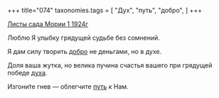 +++
title="074"
taxonomies.tags = [
 "Дух",
 "путь",
 "добро",
]
+++

[Листы сада Мории 1 1924г](/agni/1924)

Люблю Я улыбку грядущей судьбе без сомнений.   

Я дам силу творить [добро](/tags/добро) не деньгами, но в духе.   

Доля ваша жутка, но велика пучина счастья вашего при грядущей победе [духа](/tags/Дух).   

Изгони́те гнев — облегчите [путь](/tags/путь) к Нам.   

